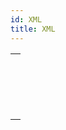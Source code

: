 ```yaml
---
id: XML
title: XML
---
```


|                                                                                                     |
| --------------------------------------------------------------------------------------------------- |
| [<!-- INCLUDE #_command_.XML DECODE.Syntax -->](../../commands-legacy/xml-decode.md)<br/>           |
| [<!-- INCLUDE #_command_.XML GET ERROR.Syntax -->](../../commands-legacy/xml-get-error.md)<br/>     |
| [<!-- INCLUDE #_command_.XML GET OPTIONS.Syntax -->](../../commands-legacy/xml-get-options.md)<br/> |
| [<!-- INCLUDE #_command_.XML SET OPTIONS.Syntax -->](../../commands-legacy/xml-set-options.md)<br/> |
